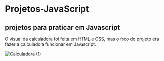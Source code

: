 # Projetos-JavaScript
## projetos para praticar em Javascript


O visual da calculadora foi feita em HTML e CSS, mas o foco do projeto era fazer a calculadora funcionar em Javascript.

![Calculadora (1)](https://user-images.githubusercontent.com/80357746/181768980-92868b03-8916-43d3-aa7c-e08352b91dfe.gif)

